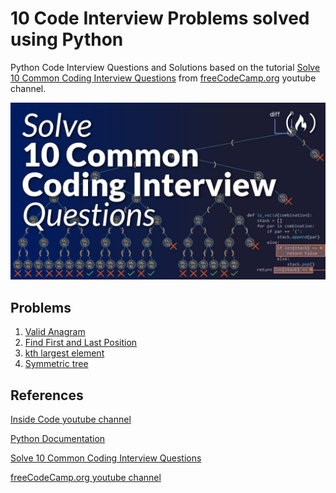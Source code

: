 # 10 Code Interview Problems solved using Python

Python Code Interview Questions and Solutions based on the tutorial [Solve 10 Common Coding Interview Questions](https://www.youtube.com/watch?v=Peq4GCPNC5c) from [freeCodeCamp.org](https://www.youtube.com/@freecodecamp) youtube channel.

![](assets/img/video.jpg)

## Problems

1) [Valid Anagram](./src/valid-anagram.ipynb)
2) [Find First and Last Position](./src/first-and-last-position.ipynb)
3) [kth largest element](./src/kth-largest-element.ipynb)
4) [Symmetric tree](./src/symmetric-tree.ipynb)

## References

[Inside Code youtube channel](https://www.youtube.com/@insidecode)

[Python Documentation](https://www.python.org/)

[Solve 10 Common Coding Interview Questions](https://www.youtube.com/watch?v=Peq4GCPNC5c)

[freeCodeCamp.org youtube channel](https://www.youtube.com/@freecodecamp)


